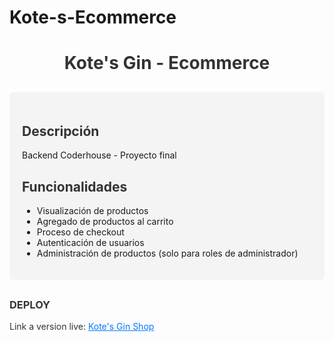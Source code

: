 # Kote-s-Ecommerce
<h1 style="color: #333; text-align: center;">Kote's Gin - Ecommerce</h1>

<div style="background-color: #f4f4f4; border-radius: 5px; padding: 20px; margin-top: 30px;">
  <h2 style="color: #333;">Descripción</h2>
  <p>Backend Coderhouse - Proyecto final</p>

  <h2 style="color: #333;">Funcionalidades</h2>
  <ul>
    <li>Visualización de productos</li>
    <li>Agregado de productos al carrito</li>
    <li>Proceso de checkout</li>
    <li>Autenticación de usuarios</li>
    <li>Administración de productos (solo para roles de administrador)</li>
  </ul>
</div>

<h3 style="color: #333; margin-top: 30px;">DEPLOY</h3>
<p style="color: #333;">Link a version live: <a href="https://kote-s-ecommerce-production.up.railway.app" target="_blank" style="color: #007bff;">Kote's Gin Shop</a></p>
